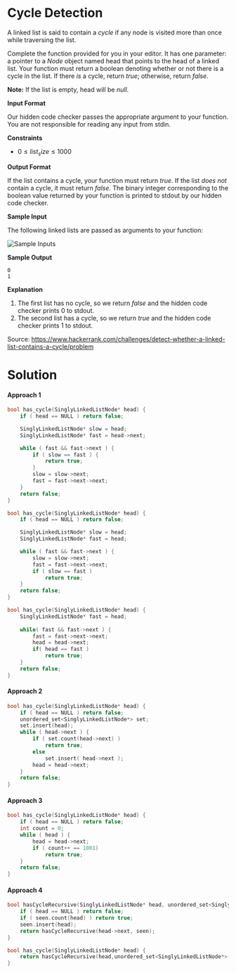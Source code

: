 # Cycle Detection

A linked list is said to contain a *cycle* if any node is visited more than once while traversing the list.

Complete the function provided for you in your editor. It has one parameter: a pointer to a *Node* object named head that points to the head of a linked list. Your function must return a boolean denoting whether or not there is a cycle in the list. If there *is* a cycle, return *true*; otherwise, return *false*.

**Note:** If the list is empty, head will be *null*.

**Input Format**

Our hidden code checker passes the appropriate argument to your function. You are not responsible for reading any input from stdin.

**Constraints**

- $0 \leq list_size \leq 1000$

**Output Format**

If the list contains a cycle, your function must return *true*. If the list *does not* contain a cycle, it must return *false*. The binary integer corresponding to the boolean value returned by your function is printed to stdout by our hidden code checker.

**Sample Input**

The following linked lists are passed as arguments to your function:

![Sample Inputs](https://s3.amazonaws.com/hr-challenge-images/1163/1463778594-900a0ae522-inputs.png)

**Sample Output**

```
0
1
```

**Explanation**

1. The first list has no cycle, so we return *false* and the hidden code checker prints 0 to stdout.
2. The second list has a cycle, so we return *true* and the hidden code checker prints 1 to stdout.



Source: https://www.hackerrank.com/challenges/detect-whether-a-linked-list-contains-a-cycle/problem



# Solution

#### Approach 1

```c++
bool has_cycle(SinglyLinkedListNode* head) {
    if ( head == NULL ) return false;

    SinglyLinkedListNode* slow = head;
    SinglyLinkedListNode* fast = head->next;

    while ( fast && fast->next ) {
        if ( slow == fast ) {
            return true;
        }
        slow = slow->next;
        fast = fast->next->next;
    }
    return false;
}
```

```c++
bool has_cycle(SinglyLinkedListNode* head) {
    if ( head == NULL ) return false;

    SinglyLinkedListNode* slow = head;
    SinglyLinkedListNode* fast = head;

    while ( fast && fast->next ) {
        slow = slow->next;
        fast = fast->next->next;
        if ( slow == fast )
            return true;
    }
    return false;
}
```

```c++
bool has_cycle(SinglyLinkedListNode* head) {
    SinglyLinkedListNode* fast = head;
    
    while( fast && fast->next ) {
        fast = fast->next->next;
        head = head->next;
        if( head == fast )
            return true;
    }
    return false;
}
```

#### Approach 2

```c++
bool has_cycle(SinglyLinkedListNode* head) {
    if ( head == NULL ) return false;
    unordered_set<SinglyLinkedListNode*> set;
    set.insert(head);
    while ( head->next ) {
        if ( set.count(head->next) )
            return true;
        else
            set.insert( head->next );
        head = head->next;
    }
    return false;
}
```

#### Approach 3

```c++
bool has_cycle(SinglyLinkedListNode* head) {
    if ( head == NULL ) return false;
    int count = 0;
    while ( head ) {
        head = head->next;
        if ( count++ == 1001) 
            return true;
    }
    return false;
}
```

#### Approach 4

```c++
bool hasCycleRecursive(SinglyLinkedListNode* head, unordered_set<SinglyLinkedListNode*> seen) {
    if ( head == NULL ) return false;
    if ( seen.count(head) ) return true;
    seen.insert(head);
    return hasCycleRecursive(head->next, seen);
}

bool has_cycle(SinglyLinkedListNode* head) {
    return hasCycleRecursive(head,unordered_set<SinglyLinkedListNode*>());
}
```

